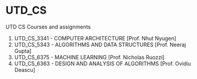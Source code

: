 # UTD_CS
UTD CS Courses and assignments

1. UTD_CS_3341 - COMPUTER ARCHITECTURE [Prof. Nhut Nyugen]
2. UTD_CS_5343 - ALGORITHMS AND DATA STRUCTURES [Prof. Neeraj Gupta]
3. UTD_CS_6375 - MACHINE LEARNING [Prof. Nicholas Ruozzi]
4. UTD_CS_6363 - DESIGN AND ANALYSIS OF ALGORITHMS [Prof. Ovidiu Deascu]
